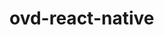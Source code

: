 # ovd-react-native

<!--
"eas": {
        "projectId": "7055afa9-3494-4aa4-bee5-09ad37970b03"
      } -->

